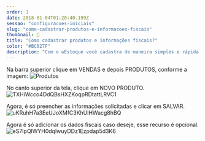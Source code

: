 ```yaml
---
order: 1
date: 2018-01-04T01:20:40.199Z
sessao: "configuracoes-iniciais"
slug: "como-cadastrar-produtos-e-informacoes-fiscais"
thumbnail: 🔧
title: "Como cadastrar produtos e informações fiscais?"
color: "#BC027F"
description: "Com o wEstoque você cadastra de maneira simples e rápida todas os produtos ou serviços da sua empresa. Confira neste passo a passo e otimize a gestão do seu negócio!"
---
```


Na barra superior clique em VENDAS e depois PRODUTOS, conforme a imagem:
![Produtos](https://user-images.githubusercontent.com/7254854/114796139-8ba4f200-9d66-11eb-8f9a-e72ef9989f39.png)

No canto superior da tela, clique em NOVO PRODUTO.
![TXHiWcco4DdQBsHXZKoqpRDtattLRVC1](https://user-images.githubusercontent.com/7254854/114796153-93649680-9d66-11eb-966a-fcf3089862cd.png)

Agora, é só preencher as informações solicitadas e clicar em SALVAR. 
![uKRuhH7a3EeUJoXMfC3KhUlHWacg8hBQ](https://user-images.githubusercontent.com/7254854/125306923-ffbf4980-e305-11eb-8570-d314d65043d3.png)


Agora é só adicionar os dados fiscais caso deseje, esse recurso é opcional. 
![eS7IpQlWYH0dqlwuyDDz1Ezpdap5d3K6](https://user-images.githubusercontent.com/7254854/125307008-11085600-e306-11eb-8072-7faa201b9dd4.png)





